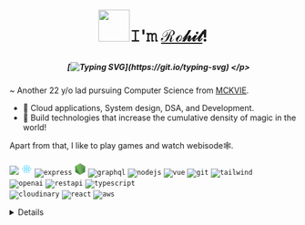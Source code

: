 <!-- <img height="345px" width="1000px" alt="GIF" src="https://media.giphy.com/media/sOkEDFAdHCDRK/giphy.gif" /> -->

# <p align="center"> <img src="https://i.pinimg.com/originals/57/5a/20/575a20918d349a354cc636a0d49b35a0.gif" width="55" height="56" />𝙸'𝚖 [ℛℴ𝒽𝒾𝓉](https://rohits05.vercel.app/)! </p> 

##### <p align='center'> &nbsp; &nbsp; &nbsp; [![Typing SVG](https://readme-typing-svg.herokuapp.com?right=true&color=D3D3DD&lines=A+Passionate+Developer+from+India+🇮🇳+❤;)](https://git.io/typing-svg) </p>

~ Another 22 y/o lad pursuing Computer Science from [MCKVIE](http://www.mckvie.edu.in/).
* 🌱 Cloud applications, System design, DSA, and Development.
* 🤔 Build technologies that increase the cumulative density of magic in the world! 

Apart from that, I like to play games and watch webisode🕸️.
<br />
<br />
<code><img height="20" src="https://img.shields.io/badge/-Java-333333?style=flat&logo=Java&logoColor=007ACC"></code>
<code><img height="20" alt="react" src="https://raw.githubusercontent.com/github/explore/80688e429a7d4ef2fca1e82350fe8e3517d3494d/topics/react/react.png"></code>
<code><img height="20" alt="express" src="https://img.shields.io/badge/-Express-333333?style=flat&logo=expressjs"></code>
<code><img height="20" alt="nodejs" src="https://raw.githubusercontent.com/github/explore/80688e429a7d4ef2fca1e82350fe8e3517d3494d/topics/nodejs/nodejs.png"></code>
<code><img height="20" alt="graphql" src="https://img.shields.io/badge/-Nextjs-333333?style=flat&logo=nextjs"></code>
<code><img height="20" alt="nodejs" src="https://img.shields.io/badge/-MySql-333333?style=flat&logo=mysql"></code>
<code><img height="20" alt="vue" src="https://img.shields.io/badge/-Vue-333333?style=flat&logo=vue"></code>
<code><img height="20" alt="git" src="https://img.shields.io/badge/Git-333333?style=flat&logo=git"></code>
<code><img height="20" alt="tailwind" src="https://img.shields.io/badge/Tailwind-333333?style=flat&logo=tailwind" > </code>
<code><img height="20" alt="openai" src="https://img.shields.io/badge/-OPenAI-333333?style=flat&logo=openai"></code>
<code><img height="20" alt="restapi" src="https://img.shields.io/badge/-Restapi-333333?style=flat&logo=restAPI"></code>
<code><img height="20" alt="typescript" src="https://img.shields.io/badge/-TypeScript-333333?style=flat&logo=typescript" > </code>
<code><img height="20" alt="cloudinary" src="https://img.shields.io/badge/Cloudinary-333333?style=flat&logo=cloudinary"></code>
<code><img height="20" alt="react" src="https://img.shields.io/badge/-MongoDB-333333?style=flat&logo=mongodb"></code>
<code><img height="20" alt="aws" src="https://img.shields.io/badge/AWS-333333?style=flat&logo=caws"></code>

<details>
  
###### <p align='center'> HackToBerFest Holopins: <p>
    
  [![@rohits05's Holopin board](https://holopin.me/rohits05)](https://holopin.io/@rohits05)

  ###### <p align='center'> GitHub Analytics: </p>
<table style="width:100%">
  <tr>
    <td> &nbsp; &nbsp; &nbsp; <img src="https://github-readme-stats.vercel.app/api?username=rohits05&show_icons=true&theme=tokyonight&count_private=false" alt="rohits05" /> &nbsp; &nbsp; &nbsp;</td>
   &nbsp; &nbsp; 
    <td> &nbsp; &nbsp; &nbsp; <img width="460px" src="https://github-readme-stats.vercel.app/api/top-langs/?username=rohits05&hide=html&hide_title=true&hide_border=true&layout=compact&langs_count=6&text_color=000&icon_color=fff&bg_color=0,52fa5a,4dfcff,c64dff&theme=graywhite"> &nbsp; &nbsp; &nbsp;
</td> 
  </tr>
</table>
</details>
